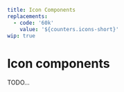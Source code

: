 ```yaml
title: Icon Components
replacements:
  - code: '60k'
    value: '${counters.icons-short}'
wip: true
```

# Icon components

TODO...
